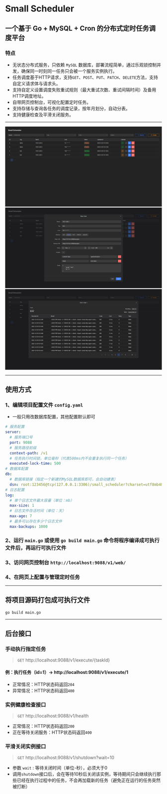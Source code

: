 # Small Scheduler

## 一个基于 Go + MySQL + Cron 的分布式定时任务调度平台

### 特点
* 无状态分布式服务，只依赖 `MySQL` 数据库，部署流程简单，通过乐观锁控制并发，确保同一时刻同一任务只会被一个服务实例执行。
* 任务调度基于HTTP请求，支持`GET`、`POST`、`PUT`、`PATCH`、`DELETE`方法，支持自定义请求体与请求头。
* 支持自定义设置调度失败重试规则（最大重试次数、重试间隔时间）及备用HTTP调度地址。
* 自带网页控制台，可视化配置定时任务。
* 支持存储与查询各任务的调度记录，按年月划分，自动分表。
* 支持健康检查及平滑关闭服务。

***

![index](./image/index.png)
![task](./image/task.png)
![record](./image/record.png)

***

## 使用方式
### 1、编辑项目配置文件 `config.yaml`
* 一般只用改数据库配置，其他配置默认即可
```yaml
# 服务配置
server:
  # 服务端口号
  port: 9088
  # 服务路径前缀
  context-path: /v1
  # 任务执行时间锁，单位毫秒（代表500ms内不会重复执行同一个任务）
  executed-lock-time: 500
# 数据库配置
db:
  # 数据库链接（指定一个新建的MySQL数据库即可，会自动建表）
  dsn: root:123456@tcp(127.0.0.1:3306)/small_scheduler?charset=utf8mb4&parseTime=True&loc=Local
# 日志配置
log:
  # 单个日志文件最大容量（单位：mb）
  max-size: 1
  # 日志文件存活时间（单位：天）
  max-age: 7
  # 最多可以存在多少个日志文件
  max-backups: 1000
```
### 2、运行 `main.go` 或使用 `go build main.go` 命令将程序编译成可执行文件后，再运行可执行文件
### 3、访问网页控制台 `http://localhost:9088/v1/web/`
### 4、在网页上配置与管理定时任务

***

## 将项目源码打包成可执行文件
```
go build main.go
```

***

## 后台接口

### 手动执行指定任务

> `GET` http://localhost:9088/v1/execute/{taskId}

#### 例：执行任务（id=1）-> http://localhost:9088/v1/execute/1

* 正常情况：HTTP状态码返回`204`
* 异常情况：HTTP状态码返回`400`

### 实例健康检查接口

> `GET` http://localhost:9088/v1/health

* 正常情况：HTTP状态码返回`200`
* 正在等待关闭服务：HTTP状态码返回`400`
 
### 平滑关闭实例接口

> `GET` http://localhost:9088/v1/shutdown?wait=10

* 参数 `wait` : 等待关闭时间（单位-秒），必须大于0
* 调用`shutdown`接口后，会在等待10秒后关闭该实例，等待期间只会继续执行那些已经在执行过程中的任务，不会再加载新的任务（避免正在运行的任务突然被打断）